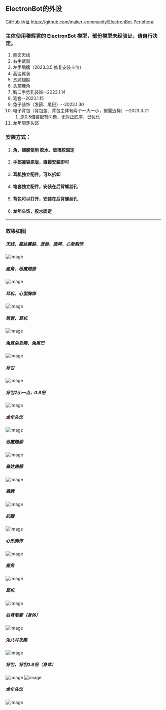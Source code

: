 ## ElectronBot的外设
[GitHub 地址](https://github.com/maker-community/ElectronBot-Peripheral)
https://github.com/maker-community/ElectronBot-Peripheral
### 主体使用稚辉君的 ElectronBot 模型，部份模型未经验证，请自行决定。
 1. 侧面天线
 2. 右手武器
 3. 左手盾牌（2023.3.5 修复安装卡位）
 4. 高达翼装
 5. 恶魔翅膀
 6. 头顶鹿角
 7. 胸口手势孔装饰--2023.1.14
 8. 笔套--2023.1.15
 9. 兔子装饰（发箍、尾巴）--2023.1.30
 10. 电子背包（背包盖、背包主体有两个一大一小，按需选择）--2023.3.21
     1.  原0.8倍装配有问题，无对正底座，已优化
 11. 龙年限定头饰
   
### 安装方式：
  1.  #### 角、翅膀使用 胶水、玻璃胶固定
  2.  #### 手部兼容原版，直接安装即可
  3.  #### 耳机独立配件，可以拆卸
  4.  #### 笔套独立配件，安装在后背螺丝孔
  5.  #### 背包可以打开，安装在后背螺丝孔
  6.  #### 龙年头饰，胶水固定
 
---
### 效果如图

##### 天线、高达翼装、武器、盾牌、心型胸饰
![image](/image/uTools_1673703017974.png)
##### 鹿角、恶魔翅膀
![image](/image/lujiaem.png)
##### 耳机、心型胸饰
![image](/image/Snipaste_2023-01-14_23-45-38.png)
##### 笔套、耳机
![image](/image/Snipaste_2023-01-15_22-13-05.png)
##### 兔耳朵发箍、兔尾巴
![image](/image/Snipaste_2023-01-30_22-41-20.png)
##### 背包
![image](/image/shubaozp.png)
##### 背包2小一点，0.8倍
![image](/image/shubaozp3.png)
##### 龙年头饰
![image](/image/long.png)

##### 恶魔翅膀
![image](/image/qb1.png)
##### 高达翅膀
![image](/image/gd.png)
##### 盾牌
![image](/image/dp1.png)
##### 武器
![image](/image/wq1.png)
##### 心形胸饰
![image](/image/sk.png)
##### 鹿角
![image](/image/lj.png)
##### 耳机
![image](/image/yj1.png)
##### 后背笔套（身体）
![image](/image/Snipaste_2023-01-15_22-13-23.png)
##### 兔儿耳发箍
![image](/image/tufk1.png)
##### 背包，背包0.8倍（身体）
![image](/image/shubao.png)
![image](/image/shubao.png)

##### 龙年头饰 
![image](/image/long2.png)
